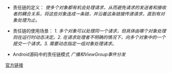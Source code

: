 - 责任链的定义：
*使多个对象都有机会处理请求，从而避免请求的发送者和接收者的耦合关系，将这些对象连成一条链，并沿着这条链接传递请求，直到有对象处理为止。*

- 责任链的使用场景：
*1. 多个对象可以处理同一个请求，但具体由哪个对象处理则在运行时动态决定。2. 在请求处理者不明确的情况下，向多个对象中的一个提交一个请求。3. 需要动态指定一组对象处理请求。*

- Android源码中的责任链模式
*广播和ViewGroup事件分发*

[官方链接](https://github.com/simple-android-framework-exchange/android_design_patterns_analysis/tree/master/chain-of-responsibility/AigeStudio)
